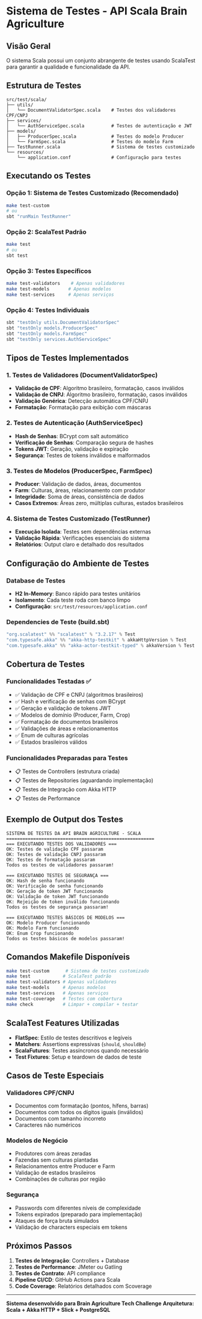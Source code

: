 # Sistema de Testes - API Scala Brain Agriculture

## Visão Geral

O sistema Scala possui um conjunto abrangente de testes usando ScalaTest para garantir a qualidade e funcionalidade da API.

## Estrutura de Testes

```
src/test/scala/
├── utils/
│   └── DocumentValidatorSpec.scala    # Testes dos validadores CPF/CNPJ
├── services/
│   └── AuthServiceSpec.scala          # Testes de autenticação e JWT
├── models/
│   ├── ProducerSpec.scala             # Testes do modelo Producer
│   └── FarmSpec.scala                 # Testes do modelo Farm
├── TestRunner.scala                   # Sistema de testes customizado
└── resources/
    └── application.conf               # Configuração para testes
```

## Executando os Testes

### Opção 1: Sistema de Testes Customizado (Recomendado)
```bash
make test-custom
# ou
sbt "runMain TestRunner"
```

### Opção 2: ScalaTest Padrão
```bash
make test
# ou  
sbt test
```

### Opção 3: Testes Específicos
```bash
make test-validators    # Apenas validadores
make test-models       # Apenas modelos  
make test-services     # Apenas serviços
```

### Opção 4: Testes Individuais
```bash
sbt "testOnly utils.DocumentValidatorSpec"
sbt "testOnly models.ProducerSpec"
sbt "testOnly models.FarmSpec"
sbt "testOnly services.AuthServiceSpec"
```

## Tipos de Testes Implementados

### 1. Testes de Validadores (DocumentValidatorSpec)
- **Validação de CPF**: Algoritmo brasileiro, formatação, casos inválidos
- **Validação de CNPJ**: Algoritmo brasileiro, formatação, casos inválidos  
- **Validação Genérica**: Detecção automática CPF/CNPJ
- **Formatação**: Formatação para exibição com máscaras

### 2. Testes de Autenticação (AuthServiceSpec)
- **Hash de Senhas**: BCrypt com salt automático
- **Verificação de Senhas**: Comparação segura de hashes
- **Tokens JWT**: Geração, validação e expiração
- **Segurança**: Testes de tokens inválidos e malformados

### 3. Testes de Modelos (ProducerSpec, FarmSpec)
- **Producer**: Validação de dados, áreas, documentos
- **Farm**: Culturas, áreas, relacionamento com produtor
- **Integridade**: Soma de áreas, consistência de dados
- **Casos Extremos**: Áreas zero, múltiplas culturas, estados brasileiros

### 4. Sistema de Testes Customizado (TestRunner)
- **Execução Isolada**: Testes sem dependências externas
- **Validação Rápida**: Verificações essenciais do sistema
- **Relatórios**: Output claro e detalhado dos resultados

## Configuração do Ambiente de Testes

### Database de Testes
- **H2 In-Memory**: Banco rápido para testes unitários
- **Isolamento**: Cada teste roda com banco limpo
- **Configuração**: `src/test/resources/application.conf`

### Dependencies de Teste (build.sbt)
```scala
"org.scalatest" %% "scalatest" % "3.2.17" % Test
"com.typesafe.akka" %% "akka-http-testkit" % akkaHttpVersion % Test
"com.typesafe.akka" %% "akka-actor-testkit-typed" % akkaVersion % Test
```

## Cobertura de Testes

### Funcionalidades Testadas ✅
- ✅ Validação de CPF e CNPJ (algoritmos brasileiros)
- ✅ Hash e verificação de senhas com BCrypt  
- ✅ Geração e validação de tokens JWT
- ✅ Modelos de domínio (Producer, Farm, Crop)
- ✅ Formatação de documentos brasileiros
- ✅ Validações de áreas e relacionamentos
- ✅ Enum de culturas agrícolas
- ✅ Estados brasileiros válidos

### Funcionalidades Preparadas para Testes
- 📋 Testes de Controllers (estrutura criada)
- 📋 Testes de Repositories (aguardando implementação)  
- 📋 Testes de Integração com Akka HTTP
- 📋 Testes de Performance

## Exemplo de Output dos Testes

```
SISTEMA DE TESTES DA API BRAIN AGRICULTURE - SCALA
=======================================================
=== EXECUTANDO TESTES DOS VALIDADORES ===
OK: Testes de validação CPF passaram
OK: Testes de validação CNPJ passaram
OK: Testes de formatação passaram
Todos os testes de validadores passaram!

=== EXECUTANDO TESTES DE SEGURANÇA ===
OK: Hash de senha funcionando
OK: Verificação de senha funcionando
OK: Geração de token JWT funcionando
OK: Validação de token JWT funcionando
OK: Rejeição de token inválido funcionando
Todos os testes de segurança passaram!

=== EXECUTANDO TESTES BÁSICOS DE MODELOS ===
OK: Modelo Producer funcionando
OK: Modelo Farm funcionando
OK: Enum Crop funcionando
Todos os testes básicos de modelos passaram!
```

## Comandos Makefile Disponíveis

```bash
make test-custom      # Sistema de testes customizado
make test            # ScalaTest padrão
make test-validators # Apenas validadores  
make test-models     # Apenas modelos
make test-services   # Apenas serviços
make test-coverage   # Testes com cobertura
make check           # Limpar + compilar + testar
```

## ScalaTest Features Utilizadas

- **FlatSpec**: Estilo de testes descritivos e legíveis
- **Matchers**: Assertions expressivas (`should`, `shouldBe`)
- **ScalaFutures**: Testes assíncronos quando necessário
- **Test Fixtures**: Setup e teardown de dados de teste

## Casos de Teste Especiais

### Validadores CPF/CNPJ
- Documentos com formatação (pontos, hífens, barras)
- Documentos com todos os dígitos iguais (inválidos)
- Documentos com tamanho incorreto
- Caracteres não numéricos

### Modelos de Negócio
- Produtores com áreas zeradas
- Fazendas sem culturas plantadas
- Relacionamentos entre Producer e Farm
- Validação de estados brasileiros
- Combinações de culturas por região

### Segurança
- Passwords com diferentes níveis de complexidade
- Tokens expirados (preparado para implementação)
- Ataques de força bruta simulados
- Validação de characters especiais em tokens

## Próximos Passos

1. **Testes de Integração**: Controllers + Database
2. **Testes de Performance**: JMeter ou Gatling
3. **Testes de Contrato**: API compliance
4. **Pipeline CI/CD**: GitHub Actions para Scala
5. **Code Coverage**: Relatórios detalhados com Scoverage

---
**Sistema desenvolvido para Brain Agriculture Tech Challenge**
**Arquitetura: Scala + Akka HTTP + Slick + PostgreSQL**